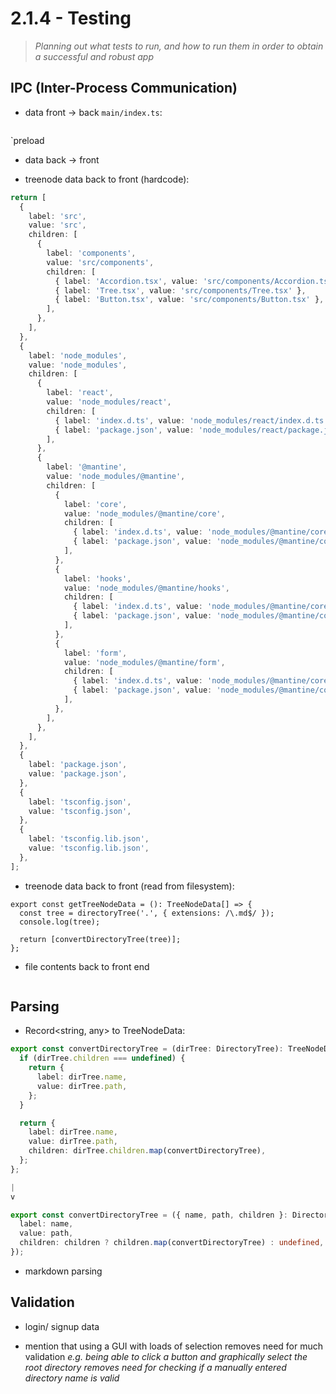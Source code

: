 # 2.1.4 - Testing
> *Planning out what tests to run, and how to run them in order to obtain a successful and robust app*

## IPC (Inter-Process Communication)

- data front -> back
`main/index.ts`:
```ts

```
`preload

- data back -> front

- treenode data back to front (hardcode):
```ts
return [
  {
    label: 'src',
    value: 'src',
    children: [
      {
        label: 'components',
        value: 'src/components',
        children: [
          { label: 'Accordion.tsx', value: 'src/components/Accordion.tsx' },
          { label: 'Tree.tsx', value: 'src/components/Tree.tsx' },
          { label: 'Button.tsx', value: 'src/components/Button.tsx' },
        ],
      },
    ],
  },
  {
    label: 'node_modules',
    value: 'node_modules',
    children: [
      {
        label: 'react',
        value: 'node_modules/react',
        children: [
          { label: 'index.d.ts', value: 'node_modules/react/index.d.ts' },
          { label: 'package.json', value: 'node_modules/react/package.json' },
        ],
      },
      {
        label: '@mantine',
        value: 'node_modules/@mantine',
        children: [
          {
            label: 'core',
            value: 'node_modules/@mantine/core',
            children: [
              { label: 'index.d.ts', value: 'node_modules/@mantine/core/index.d.ts' },
              { label: 'package.json', value: 'node_modules/@mantine/core/package.json' },
            ],
          },
          {
            label: 'hooks',
            value: 'node_modules/@mantine/hooks',
            children: [
              { label: 'index.d.ts', value: 'node_modules/@mantine/core/index.d.ts' },
              { label: 'package.json', value: 'node_modules/@mantine/core/package.json' },
            ],
          },
          {
            label: 'form',
            value: 'node_modules/@mantine/form',
            children: [
              { label: 'index.d.ts', value: 'node_modules/@mantine/core/index.d.ts' },
              { label: 'package.json', value: 'node_modules/@mantine/core/package.json' },
            ],
          },
        ],
      },
    ],
  },
  {
    label: 'package.json',
    value: 'package.json',
  },
  {
    label: 'tsconfig.json',
    value: 'tsconfig.json',
  },
  {
    label: 'tsconfig.lib.json',
    value: 'tsconfig.lib.json',
  },
];
```

- treenode data back to front (read from filesystem):
```tsx
export const getTreeNodeData = (): TreeNodeData[] => {
  const tree = directoryTree('.', { extensions: /\.md$/ });
  console.log(tree);

  return [convertDirectoryTree(tree)];
};
```

- file contents back to front end
```tsx

```

## Parsing

- Record<string, any> to TreeNodeData:
```ts
export const convertDirectoryTree = (dirTree: DirectoryTree): TreeNodeData => {
  if (dirTree.children === undefined) {
    return {
      label: dirTree.name,
      value: dirTree.path,
    };
  }

  return {
    label: dirTree.name,
    value: dirTree.path,
    children: dirTree.children.map(convertDirectoryTree),
  };
};

|
v

export const convertDirectoryTree = ({ name, path, children }: DirectoryTree): TreeNodeData => ({
  label: name,
  value: path,
  children: children ? children.map(convertDirectoryTree) : undefined,
});
```

- markdown parsing

## Validation

- login/ signup data

- mention that using a GUI with loads of selection removes need for much validation *e.g. being able to click a button and graphically select the root directory removes need for checking if a manually entered directory name is valid*
